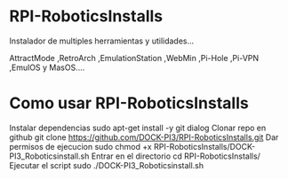 # RPI-RoboticsInstalls
 Instalador de multiples herramientas y utilidades...

 AttractMode ,RetroArch ,EmulationStation ,WebMin ,Pi-Hole ,Pi-VPN ,EmulOS y MasOS....
 
 # Como usar RPI-RoboticsInstalls
 Instalar dependencias
 sudo apt-get install -y git dialog
 Clonar repo en github
 git clone https://github.com/DOCK-PI3/RPI-RoboticsInstalls.git
 Dar permisos de ejecucion
 sudo chmod +x RPI-RoboticsInstalls/DOCK-PI3_Roboticsinstall.sh
 Entrar en el directorio
 cd RPI-RoboticsInstalls/
 Ejecutar el script
 sudo ./DOCK-PI3_Roboticsinstall.sh